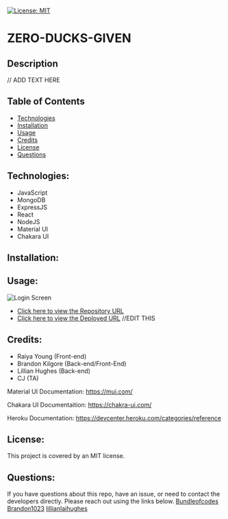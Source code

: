 [![License: MIT](https://img.shields.io/badge/License-MIT-yellow.svg)](https://opensource.org/licenses/MIT)

# ZERO-DUCKS-GIVEN

## Description

// ADD TEXT HERE



## Table of Contents

- [Technologies](#technologies)
- [Installation](#installation)
- [Usage](#usage)
- [Credits](credits)
- [License](#license)
- [Questions](#questions)

## Technologies:
- JavaScript
- MongoDB
- ExpressJS
- React
- NodeJS
- Material UI
- Chakara UI

## Installation:


## Usage:



![Login Screen](assets/LoginScreen.jpgLoginScreen.jpg)


- [Click here to view the Repository URL](https://github.com/Brandonk1023/ZERO-DUCKS-GIVEN)
- [Click here to view the Deployed URL]() //EDIT THIS

## Credits:

- Raiya Young (Front-end)
- Brandon Kilgore (Back-end/Front-End)
- Lillian Hughes (Back-end)
- CJ (TA)

Material UI Documentation:
https://mui.com/

Chakara UI Documentaition:
https://chakra-ui.com/

Heroku Documentation:
https://devcenter.heroku.com/categories/reference



## License:
This project is covered by an MIT license.

## Questions:

If you have questions about this repo, have an issue, or  need to contact the developers directly. Please reach out using the links below. [Bundleofcodes](https://github.com/bundleofcodes)
[Brandon1023](https://github.com/brandon1023)
[lillianlaihughes](https://github.com/lillianlaihughes)



